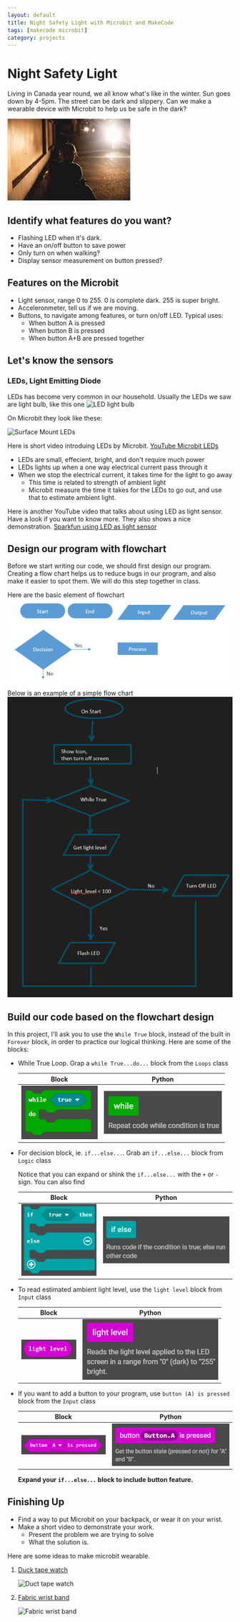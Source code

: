 ```yaml
---
layout: default
title: Night Safety Light with Microbit and MakeCode
tags: [makecode microbit]
category: projects
---
```


# Night Safety Light

Living in Canada year round, we all know  what's like in the winter. Sun goes down by 4-5pm. The street can be dark and slippery. Can we make a wearable device with Microbit to help us be safe in the dark? 

![Dark street](/assets/dark_street.jpg)

## Identify what features do you want? 

- Flashing LED when it's dark.
- Have an on/off button to save power
- Only turn on when walking? 
- Display sensor measurement on button pressed? 

## Features on the Microbit

- Light sensor, range 0 to 255. 0 is complete dark. 255 is super bright.
- Acceleronmeter, tell us if we are moving.
- Buttons, to navigate among features, or turn on/off LED. Typical uses: 
    - When button A is pressed
    - When button B is pressed
    - When button A+B are pressed together

## Let's know the sensors

### LEDs, Light Emitting Diode

LEDs has become very common in our household. Usually the LEDs we saw are light bulb, like this one
![LED light bulb](https://www.premierltg.com/wp-content/uploads/2015/07/LED-bulbs.jpg)

On Microbit they look like these:

![Surface Mount LEDs](https://aws.robu.in/wp-content/uploads/2019/11/Surface-Mount-LED-2-1-314x252.jpg)

Here is short video introduing LEDs by Microbit. [YouTube Microbit LEDs](https://youtu.be/eRhlaXqT-0w)

- LEDs are small, effecient, bright, and don't require much power
- LEDs lights up when a one way electrical current pass through it
- When we stop the electrical current, it takes time for the light to go away
    - This time is related to strength of ambient light
    - Microbit measure the time it takes for the LEDs to go out, and use that to estimate ambient light.

Here is another YouTube video that talks about using LED as light sensor. Have a look if you want to know more. They also shows a nice demonstration.
[Sparkfun using LED as light sensor](https://youtu.be/Gv6Ijam6yFY)


## Design our program with flowchart

Before we start writing our code, we should first design our program. Creating a flow chart helps us to reduce bugs in our program, and also make it easier to spot them. We will do this step together in class. 

Here are the basic element of flowchart
![flow chart](/assets/flowchart_element.PNG)

Below is an example of a simple flow chart
![Project flow chart](/assets/night_light_flowchart.PNG)

## Build our code based on the flowchart design

In this project, I'll ask you to use the ```While True``` block, instead of the built in ```Forever``` block, in order to practice our logical thinking. Here are some of the blocks:

- While True Loop. Grap a ```while True...do...``` block from the ```Loops``` class

    | Block | Python |
    |:---:|:---:|
    | ![while_true](/assets/while_true.PNG)  |![while_python](/assets/while_python.PNG) |

- For decision block, ie. ```if...else...```. Grab an ```if...else...``` block from ```Logic``` class

    Notice that you can expand or shink the ```if...else...``` with the ```+``` or ```-``` sign. You can also find 

    | Block | Python |
    |:---:|:---:|
    |![if_else](/assets/If_else.PNG)   |![if_else_python](/assets/if_else_python.PNG)|

- To read estimated ambient light level, use the ```light level``` block from ```Input``` class

    | Block | Python |
    |:---:|:---:|
    |![light_level_block](/assets/light_level_block.PNG) |![light_level_python](/assets/light_level_python.PNG)|

- If you want to add a button to your program, use ```button (A) is pressed``` block from the ```Input``` class

    | Block | Python |
    |:---:|:---:|
    |![button_press_block](/assets/button_press_block.PNG) | ![button_press_python](/assets/button_press_python.PNG) |

    **Expand your ```if...else...``` block to include button feature.** 

## Finishing Up

- Find a way to put Microbit on your backpack, or wear it on your wrist. 
- Make a short video to demonstrate your work. 
    - Present the problem we are trying to solve
    - What the solution is.

Here are some ideas to make microbit wearable. 

1. [Duck tape watch](https://makecode.microbit.org/projects/duct-tape-watch)

    ![Duct tape watch](https://pxt.azureedge.net/blob/5ac0567b66ec994265b26239f6b36492afa612a6/static/mb/projects/duct-tape-watch.jpg)

2. [Fabric wrist band](https://makecode.microbit.org/projects/watch/make)

    ![Fabric wrist band](https://pxt.azureedge.net/blob/d017662f117ad6e46fa9b5f13dd21c44cda07295/static/mb/lessons/the-watch-1.png)



